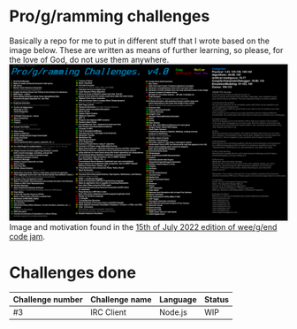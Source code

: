 # Pro/g/ramming challenges
Basically a repo for me to put in different stuff that I wrote based on the image below. These are written as means of further learning, so please, for the love of God, do not use them anywhere.
![List of pro/g/ramming challenges, version 4.0](challenges.png)
Image and motivation found in the [15th of July 2022 edition of wee/g/end code jam](https://desuarchive.org/g/thread/87748339/).

# Challenges done
|Challenge number|Challenge name|Language|Status|
|--|--|--|--|
|#3|IRC Client|Node.js|WIP|

